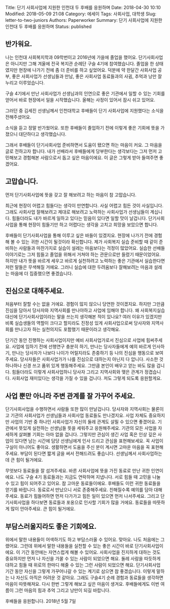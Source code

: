 Title: 단기 사회사업에 지원한 인천대 두 후배를 응원하며
Date: 2018-04-30 10:10
Modified: 2018-05-09 21:08
Category: 에세이
Tags: 사회사업, 대학생
Slug: letter-to-two-juniors
Authors: Paperworker
Summary: 단기 사회사업에 지원한 인천대 두 후배를 응원하며
Status: published

## 반가워요.

나는 인천대 사회복지학과 09학번이고 2016년에 가을에 졸업을 했어요.
단기사회사업은 아니지만 그해 겨울에 전국 복지관 순례단 구슬 4기에 참여했습니다.
졸업을 한 상태였지만 현장에 나가기 전에 좀 더 준비를 하고 싶었어요.
덕분에 약 한달간 사회사업 공부, 좋은 사회사업가 선생님들과 만남, 좋은 사회사업 동료들과의 사귐, 추억과 낭만 잘 누리고 이루었습니다.

구슬 4기에서 만난 사회사업가 선생님과의 인연으로 좋은 기관에서 일할 수 있는 기회를 얻어서 바로 현장에서 일을 시작했습니다.
올해는 사정이 있어서 잠시 쉬고 있어요.

그러던 중 김세진 선생님께서 인천대학교 후배들이 단기 사회사업에 지원했다는 소식을 전해주셨어요.

소식을 듣고 정말 반가웠어요.
또한 후배들이 졸업하기 전에 이렇게 좋은 기회에 뜻을 가졌으니 대단하다고 생각했습니다.

그래서 후배들이 단기사회사업 준비하면서 도움이 됐으면 하는 마음이 커요.
그 마음을 글로 전하고자 합니다.
내가 선배라서 후배들에게 당부한다는 생각보다는 그저 먼저 고민해보고 경험해본 사람으로서 돕고 싶은 마음이에요. 이 글은 그렇게 받아 들여주면 좋겠어요.


## 고맙습니다.

먼저 단기사회사업에 뜻을 갖고 잘 해보려고 하는 마음이 참 고맙습니다.

최근에 현장이 어렵고 힘들다는 생각이 만연합니다. 사실 어렵고 힘든 것이 사실입니다. 그래도 사회사업 잘해보려고 제대로 해보려고 노력하는 사회사업가 선생님들이 계십니다. 힘들더라도 내가 바르게 일하고 있다는 믿음이 있다면 일할 맛이 날겁니다. 단기사회사업을 통해 현장이 힘들기만 하고 어렵다는 생각을 고치고 희망을 보았으면 합니다.

후배들이 단기사회사업을 통해 이루고 싶은 바들이 있겠지요. 현장에 나가기 전에 경험해 볼 수 있는 귀한 시간이 될것이라 확신합니다. 제가 사회복지 실습 준비할 때 같이 준비하는 사람들과 마찬가지로 실습이 설레는 마음보다는 걱정이 많았어요. 실습한 선배들 이야기로는 그저 힘들고 졸업을 위해서 거쳐야 하는 관문으로만 들렸기 때문이었어요. 하지만 내가 뜻을 바르게 세우고 바르게 실천하려고 노력하는 좋은 기관에서 실습한다면 저런 말들은 무색해질 거에요. 그러니 실습에 대한 두려움보다 잘해보려는 마음과 설레는 마음에 더 집중했으면 좋겠습니다.

## 진심으로 대해주세요.

처음부터 잘할 수는 없을 거에요. 경험이 많지 않으니 당연한 것이겠지요. 하지만 그만큼 진심을 담아서 당사자와 지역사회를 만나야하고 사업에 임해야 합니다. 왜 사회복지실습 대신에 단기사회사업이라는 말을 쓰는지 생각해본 적이 있나요? 여러 이유가 있겠지만 비록 실습생들의 역할이 크다고 할지라도 진정성 있게 사회사업으로써 당사자와 지역사회를 만나고자 하는 실천의지도 포함했기 때문이라고 생각해요.

단기간 동안 진행하는 사회사업이지만 예비 사회사업가로서 진심으로 사업에 힘써주세요. 사업에 임하기 전에 선행연구 충분히 하기, 만나는 당사자들에게 예의 바르게 인사하기, 만나는 당사자가 나보다 나이가 어릴지라도 존중하기 등 나의 진심을 행동으로 보여주세요. 당사자들은 사회사업가가 나를 진심으로 대하는지 아닌지 다 압니다. 사소한 것 하나하나 신경 쓰고 품위 있게 행동해주세요. 그만큼 본인이 배우고 얻는 바도 많을 겁니다. 힘들더라도 이렇게 사회사업하니 당사자 그리고 지역사회와 맺은 관계가 정겹습니다. 사회사업 재미있다는 생각을 가질 수 있을 겁니다. 저도 그렇게 되도록 응원할게요.

## 사업 뿐만 아니라 주변 관계를 잘 가꾸어 주세요.

단기사회사업을 수행하면서 사람들 또한 많이 만날겁니다. 당사자와 지역사회는 물론이고 기관의 사회사업가 선생님들과 사회사업 동료들도 만나겠지요. 사업 자체도 중요하지만 사업의 기반 중 하나인 사회사업가 자신의 둘레 관계도 살필 수 있으면 좋겠어요. 기관에서 뜻있게 실천하는 선생님들 뜻을 세워주고 응원해주세요. 기관의 모든 사업을 자세하게 살펴볼 기회는 아마 없을 겁니다. 그렇지만 관심이 생긴 사업 혹은 인상 깊은 사업이 있다면 남는 시간에 담당 선생님에게 인사 드리고 관심을 표현해보세요. 꼭 사업이 구실이 아니어도 좋아요. 생활하면서 도움을 주신 분이 계시면 고마운 마음을 꼭 표현해주세요. 부담이 된다면 짧게 글을 써서 전해드려도 좋습니다. 선생님께서 사회사업하는데 큰 힘이 될거에요.

무엇보다 동료들을 잘 섬겨주세요. 바른 사회사업에 뜻을 가진 동료로 만난 귀한 인연이에요. 나도 구슬 4기 동료들과는 지금도 연락하며 지냅니다. 서로 힘들 때 고민을 나눌 수 있고 힘이 되어주고 있어요. 참 고마운 동료들이에요. 후배들도 이런 귀한 동료들을 얻기를 바랍니다. 동료로서 만났으니 서로 존중해주세요. 친해질수록 예의를 담아 대해주세요. 동료가 힘들어하면 먼저 다가가고 힘든 일이 있으면 먼저 나서주세요. 그리고 단기사회사업을 하다보면 동료들과 포옹으로 인사할 기회가 많을 거에요. 동료들을 따뜻하게 많이 안아주세요. 큰 힘이 될거에요.


## 부담스러울지라도 좋은 기회에요.

위에서 말한 내용들이 어색하기도 하고 부담스러울 수 있어요. 맞아요. 나도 처음에는 그랬어요. 그런데 위에서 말한 내용들을 실천할 수 있는 좋은 시간이 바로 단기사회사업이에요. 이 기간 동안에는 자연스럽게 해볼 수 있어요. 사회사업을 진지하게 대하는 것도 중요하지만 먼저 나 자신을 가꿀 수 있는 사람이 되었으면 해요. 둘레 사람을 따듯하게 대하고 힘들 때 위로의 한마디 해줄 수 있는 그런 사람이 되었으면 해요. 단기사회사업 기간 동안 자신을 그렇게 가꾸어나갈 수 있는 계기로 삼으면 참 좋겠습니다. 이렇게 말하는 나 자신도 아직은 어려운 것 같아요. 그래도 구슬4기 순례 경험과 동료들을 생각하면 마음이 따뜻해져요. 다시 한번 그렇게 해보고 싶은 마음이 생겨요. 후배들에게도 이번 여름이 그런 마음의 힘과 추억 그리고 낭만이 되길 바랍니다.

후배들을 응원합니다.
2018년 5월 7일
